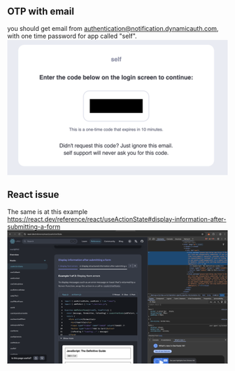 ## OTP with email
you should get email from authentication@notification.dynamicauth.com, with one time password for app called "self".
![Alt text](.github/images/otp-email-example-email.png)

## React issue
The same is at this example https://react.dev/reference/react/useActionState#display-information-after-submitting-a-form
![React Form Issue](.github/images/same-issue-on-react-docs-prod.png)